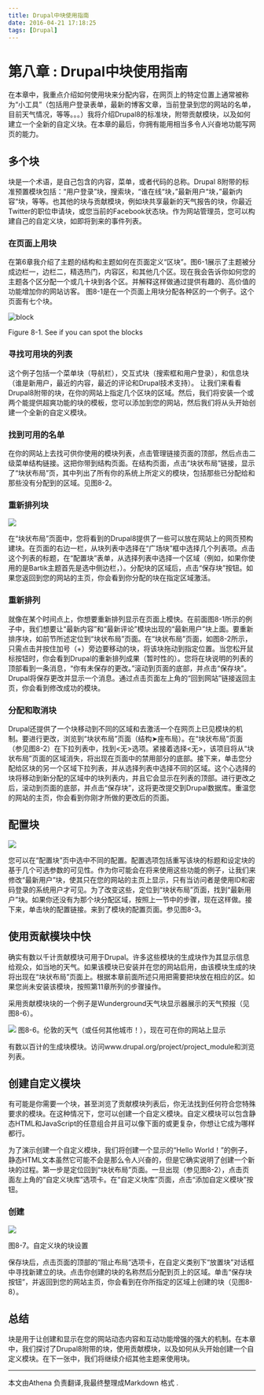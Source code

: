 ```yaml
---
title: Drupal中块使用指南
date: 2016-04-21 17:18:25
tags: [Drupal]
---
```


# 第八章 : Drupal中块使用指南

在本章中，我重点介绍如何使用块来分配内容，在网页上的特定位置上通常被称为“小工具”（包括用户登录表单，最新的博客文章，当前登录到您的网站的名单，目前天气情况，等等。。。）我将介绍Drupal8的标准块，附带贡献模块，以及如何建立一个全新的自定义块。在本章的最后，你拥有能用相当多令人兴奋地功能写网页的能力。


<!--more-->
## 多个块

块是一个术语，是自己包含的内容，菜单，或者代码的总称。Drupal 8附带的标准预置模块包括：“用户登录”块，搜索块，“谁在线“块，”最新用户“块，”最新内容“块，等等。也其他的块与贡献模块，例如块共享最新的天气报告的块，你最近Twitter的职位申请块，或您当前的Facebook状态块。作为网站管理员，您可以构建自己的自定义块，如即将到来的事件列表。

### 在页面上用块

在第6章我介绍了主题的结构和主题如何在页面定义“区块”。图6-1展示了主题被分成边栏一，边栏二，精选热门，内容区，和其他几个区。现在我会告诉你如何您的主题各个区分配一个或几十块到各个区。并解释这样做通过提供有趣的、高价值的功能增加你的网站访客。图8-1是在一个页面上用块分配各种区的一个例子。这个页面有七个块。

![block](http://work.beiweng.org/d/file/drupal/chapter8/2016-04-09/cf437fd5afe119ea45682b4c1cea4e73.png)Figure 8-1. See if you can spot the blocks
### 寻找可用块的列表
这个例子包括一个菜单块（导航栏），交互式块（搜索框和用户登录），和信息块（谁是新用户，最近的内容，最近的评论和Drupal技术支持）。让我们来看看Drupal8附带的块，在你的网站上指定几个区块的区域。然后，我们将安装一个或两个能提供超爽功能的块的模板，您可以添加到您的网站，然后我们将从头开始创建一个全新的自定义模块。### 找到可用的名单在你的网站上去找可供你使用的模块列表，点击管理链接页面的顶部，然后点击二级菜单结构链接。这把你带到结构页面。在结构页面，点击“块状布局”链接，显示了“块状布局”页，其中列出了所有你的系统上所定义的模块，包括那些已分配给和那些没有分配到的区域。见图8-2。### 重新排列块

![](http://llwoll.github.io/2016/04/21/Drupal%E4%B8%AD%E5%9D%97%E4%BD%BF%E7%94%A8%E6%8C%87%E5%8D%97/rearranging_block.png)在“块状布局”页面中，您将看到的Drupal8提供了一些可以放在网站上的网页预构建块。在页面的右边一栏，从块列表中选择在“广场块”框中选择几个列表项。点击这个列表的标题，在“配置块”表单，从选择列表中选择一个区域（例如，如果你使用的是Bartik主题首先是选中侧边栏，）。分配块的区域后，点击“保存块”按钮。如果您返回到您的网站的主页，你会看到你分配的块在指定区域激活。### 重新排列就像在某个时间点上，你想要重新排列显示在页面上模快。在前面图8-1所示的例子中，我们想要让“最新内容”和“最新评论”模块出现的“最新用户”块上面。要重新排序块，如前节所述定位到“块状布局”页面。在“块状布局”页面，如图8-2所示，只需点击并按住加号（+）旁边要移动的块，将该块拖动到指定位置。当您松开鼠标按钮时，你会看到Drupal的重新排列成果（暂时性的）。您将在块说明的列表的顶部看到一条消息，“你有未保存的更改。”滚动到页面的底部，并点击“保存块”。Drupal将保存更改并显示一个消息。通过点击页面左上角的“回到网站”链接返回主页，你会看到修改成功的模块。
### 分配和取消块
Drupal还提供了一个块移动到不同的区域和去激活一个在网页上已见模块的机制。要进行更改，浏览到“块状布局”页面（结构➤座布局）。在“块状布局”页面（参见图8-2）在下拉列表中，找到<无>选项。紧接着选择<无>，该项目将从“块状布局”页面的区域消失，将出现在页面中的禁用部分的底部。接下来，单击您分配给区块的另一个区域下拉列表，并从选择列表中选择不同的区域。这个心选择的块将移动到新分配的区域中的块列表内，并且它会显示在列表的顶部。进行更改之后，滚动到页面的底部，并点击“保存块”，这将更改提交到Drupal数据库。重温您的网站的主页，你会看到你刚才所做的更改后的页面。## 配置块
![](http://llwoll.github.io/2016/04/21/Drupal%E4%B8%AD%E5%9D%97%E4%BD%BF%E7%94%A8%E6%8C%87%E5%8D%97/configure_block.png)您可以在“配置块”页中选中不同的配置。配置选项包括重写该块的标题和设定块的基于几个可选参数的可见性。作为你可能会在将来使用这些功能的例子，让我们来修改“最新用户”块，使其只在您的网站的主页上显示，只有当访问者是使用ID和密码登录的系统用户才可见。为了改变这些，定位到“块状布局”页面，找到“最新用户”块。如果你还没有为那个块分配区域，按照上一节中的步骤，现在这样做。接下来，单击块的配置链接。来到了模块的配置页面。参见图8-3。## 使用贡献模块中快
确实有数以千计贡献模块可用于Drupal。许多这些模块的生成块作为其显示信息给观众，如当地的天气。如果该模块已安装并在您的网站启用，由该模块生成的块将出现在“块状布局”页面上。根据本章前面所述只用把需要把块放在相应的区。如果您尚未安装该模块，按照第11章所列的步骤操作。采用贡献模块块的一个例子是Wunderground天气块显示器展示的天气预报（见图8-6）。![](http://llwoll.github.io/2016/04/21/Drupal%E4%B8%AD%E5%9D%97%E4%BD%BF%E7%94%A8%E6%8C%87%E5%8D%97/weather_module.png)
  图8-6。伦敦的天气（或任何其他城市！），现在可在你的网站上显示
  
  
  有数以百计的生成块模块。访问www.drupal.org/project/project_module和浏览列表。
  
## 创建自定义模块  
  
  
  有可能是你需要一个块，甚至浏览了贡献模块列表后，你无法找到任何符合您特殊要求的模块。在这种情况下，您可以创建一个自定义模块。自定义模块可以包含静态HTML和JavaScript的任意组合并且可以像下面的或更复杂，你想让它成为哪样都行。 为了演示创建一个自定义模块，我们将创建一个显示的“Hello World！”的例子，静态HTML文本虽然它可能不会是那么令人兴奋的，但是它确实说明了创建一个新块的过程。第一步是定位回到“块状布局”页面。一旦出现（参见图8-2），点击页面左上角的“自定义块库”选项卡。在“自定义块库”页面，点击“添加自定义模块”按钮。
  
  
   
### 创建
![](http://llwoll.github.io/2016/04/21/Drupal%E4%B8%AD%E5%9D%97%E4%BD%BF%E7%94%A8%E6%8C%87%E5%8D%97/create_block.png)


图8-7。自定义块的块设置保存块后，点击页面的顶部的“阻止布局”选项卡，在自定义类别下“放置块”对话框中寻找新建立的块。点击你创建的块的名称然后分配到页上的区域。单击“保存块按钮”，并返回到您的网站主页，你会看到在你所指定的区域上创建的块（见图8-8）。## 总结
块是用于让创建和显示在您的网站动态内容和互动功能增强的强大的机制。在本章中，我们探讨了Drupal8附带的块，使用贡献模块，以及如何从头开始创建一个自定义模块。在下一张中，我们将继续介绍其他主题来使用块。
----
   本文由Athena 负责翻译,我最终整理成Markdown 格式 .
  
  
  
  
  
  
  
  
